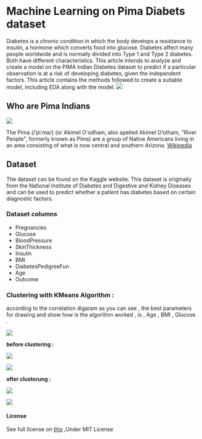 # Machine Learning on Pima Diabets dataset
Diabetes is a chronic condition in which the body develops a resistance to insulin, a hormone which converts food into glucose. Diabetes affect many people worldwide and is normally divided into Type 1 and Type 2 diabetes. Both have different characteristics. This article intends to analyze and create a model on the PIMA Indian Diabetes dataset to predict if a particular observation is at a risk of developing diabetes, given the independent factors. This article contains the methods followed to create a suitable model, including EDA along with the model.
![](https://github.com/BahramJannesar/pima-indians-diabets-kmean/blob/master/image/1024px-Blue_circle_for_diabetes.svg.png)

## Who are Pima Indians

![](https://github.com/BahramJannesar/pima-indians-diabets-kmean/blob/master/image/Pima.jpg)

The Pima (/ˈpiːmə/) (or Akimel O'odham, also spelled Akimel Oʼotham, "River People", formerly known as Pima) are a group of Native Americans living in an area consisting of what is now central and southern Arizona. [Wikipedia](https://en.wikipedia.org/wiki/Pima_people) 


## Dataset
The dataset can be found on the Kaggle website. This dataset is originally from the National Institute of Diabetes and Digestive and Kidney Diseases and can be used to predict whether a patient has diabetes based on certain diagnostic factors.

### Dataset columns

* Pregnancies
* Glucose
* BloodPressure
* SkinThickness
* Insulin
* BMI
* DiabetesPedigreeFun
* Age
* Outcome

### Clustering with KMeans Algorithm :
according to the correlation digaram as you can see , the best parameters for drawing and show how is the algorithm worked , is , Age , BMI , Glucose . 

![](https://github.com/BahramJannesar/PimaIndiansDiabetsMachineLearning/blob/master/image/Correlation.png)

**before clustering :** 

![](https://github.com/BahramJannesar/PimaIndiansDiabetsMachineLearning/blob/master/image/Age%20Vs%20BMI%20%2C%20Before.png)

![](https://github.com/BahramJannesar/PimaIndiansDiabetsMachineLearning/blob/master/image/Age%20vs%20Glucose%20%2C%20Before.png)

**after clusterung :**

![](https://github.com/BahramJannesar/PimaIndiansDiabetsMachineLearning/blob/master/image/Age%20vs%20BMI%20%2C%20After.png)

![](https://github.com/BahramJannesar/PimaIndiansDiabetsMachineLearning/blob/master/image/Age%20vs%20Gluscose%20%2C%20After.png)

#### License
See full license on [this](https://opensource.org/licenses/MIT) ,Under MIT License 
